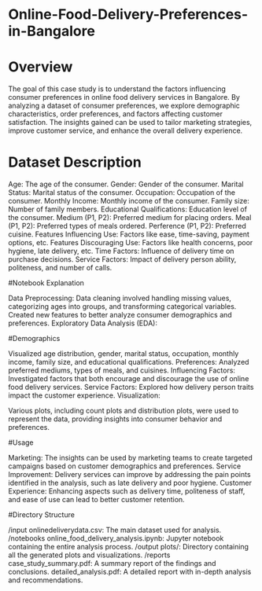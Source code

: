 # Online-Food-Delivery-Preferences-in-Bangalore
# Overview
The goal of this case study is to understand the factors influencing consumer preferences in online food delivery services in Bangalore. By analyzing a dataset of consumer preferences, we explore demographic characteristics, order preferences, and factors affecting customer satisfaction. The insights gained can be used to tailor marketing strategies, improve customer service, and enhance the overall delivery experience.

# Dataset Description
   
Age: The age of the consumer.
Gender: Gender of the consumer.
Marital Status: Marital status of the consumer.
Occupation: Occupation of the consumer.
Monthly Income: Monthly income of the consumer.
Family size: Number of family members.
Educational Qualifications: Education level of the consumer.
Medium (P1, P2): Preferred medium for placing orders.
Meal (P1, P2): Preferred types of meals ordered.
Perference (P1, P2): Preferred cuisine.
Features Influencing Use: Factors like ease, time-saving, payment options, etc.
Features Discouraging Use: Factors like health concerns, poor hygiene, late delivery, etc.
Time Factors: Influence of delivery time on purchase decisions.
Service Factors: Impact of delivery person ability, politeness, and number of calls.

#Notebook Explanation

Data Preprocessing:
Data cleaning involved handling missing values, categorizing ages into groups, and transforming categorical variables.
Created new features to better analyze consumer demographics and preferences.
Exploratory Data Analysis (EDA):

#Demographics

Visualized age distribution, gender, marital status, occupation, monthly income, family size, and educational qualifications.
Preferences: Analyzed preferred mediums, types of meals, and cuisines.
Influencing Factors: Investigated factors that both encourage and discourage the use of online food delivery services.
Service Factors: Explored how delivery person traits impact the customer experience.
Visualization:

Various plots, including count plots and distribution plots, were used to represent the data, providing insights into consumer behavior and preferences.

#Usage

Marketing: The insights can be used by marketing teams to create targeted campaigns based on customer demographics and preferences.
Service Improvement: Delivery services can improve by addressing the pain points identified in the analysis, such as late delivery and poor hygiene.
Customer Experience: Enhancing aspects such as delivery time, politeness of staff, and ease of use can lead to better customer retention.

#Directory Structure

/input
onlinedeliverydata.csv: The main dataset used for analysis.
/notebooks
online_food_delivery_analysis.ipynb: Jupyter notebook containing the entire analysis process.
/output
plots/: Directory containing all the generated plots and visualizations.
/reports
case_study_summary.pdf: A summary report of the findings and conclusions.
detailed_analysis.pdf: A detailed report with in-depth analysis and recommendations.
